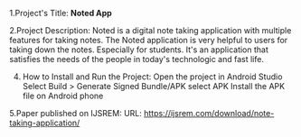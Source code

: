 1.Project's Title:
**Noted App**

2.Project Description:
Noted is a digital note taking application with multiple features for taking notes.
The Noted application is very helpful to users for taking down the notes. Especially for students. 
It's an application that satisfies the needs of the people in today's technologic and fast life.

4. How to Install and Run the Project:
   Open the project in Android Studio
   Select Build > Generate Signed Bundle/APK
   select APK
   Install the APK file on Android phone

5.Paper published on IJSREM:
URL: https://ijsrem.com/download/note-taking-application/   

